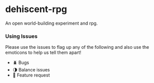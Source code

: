 # dehiscent-rpg

An open world-building experiment and rpg.

### Using Issues ###

Please use the issues to flag up any of the following and also use the emoticons to help us tell them apart! 

  * :beetle: Bugs
  * :last_quarter_moon: Balance issues
  * :cookie: Feature request
